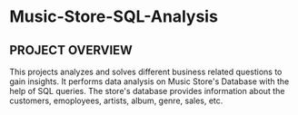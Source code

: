 # Music-Store-SQL-Analysis

## PROJECT OVERVIEW

This projects analyzes and solves different business related questions to gain insights. 
It performs data analysis on Music Store's Database with the help of SQL queries. 
The store's database provides information about the customers, emoployees, artists, album, genre, sales, etc.

